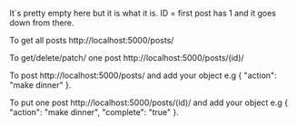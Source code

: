 It´s pretty empty here but it is what it is.
ID = first post has 1 and it goes down from there.

To get all posts
http://localhost:5000/posts/

To get/delete/patch/ one post
http://localhost:5000/posts/(id)/

To post
http://localhost:5000/posts/ and add your object e.g { "action": "make dinner" }.

To put one post
http://localhost:5000/posts/(id)/ and add your object e.g { "action": "make dinner", "complete": "true" }.
